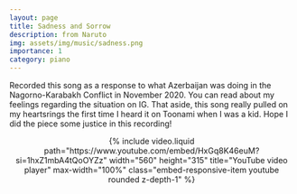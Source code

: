 ```yaml
---
layout: page
title: Sadness and Sorrow
description: from Naruto
img: assets/img/music/sadness.png
importance: 1
category: piano
---
```


Recorded this song as a response to what Azerbaijan was doing in the Nagorno-Karabakh Conflict in November 2020. You can read about my feelings regarding the situation on IG. That aside, this song really pulled on my heartsrings the first time I heard it on Toonami when I was a kid. Hope I did the piece some justice in this recording!

<div  class="container-fluid" align="center" >
    {% include video.liquid path="https://www.youtube.com/embed/HxGq8K46euM?si=1hxZ1mbA4tQoOYZz" width="560" height="315" title="YouTube video player" max-width="100%" class="embed-responsive-item youtube rounded z-depth-1" %}
</div>

